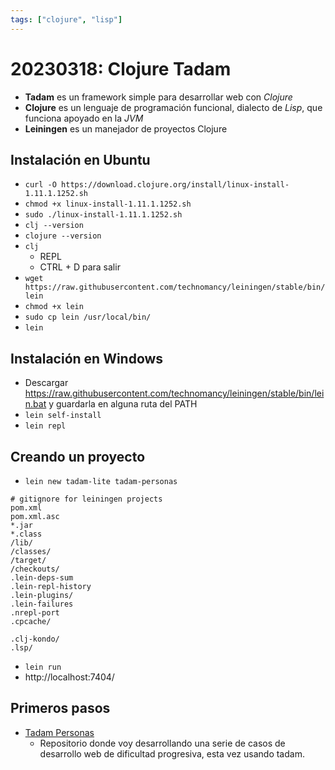 ```yaml
---
tags: ["clojure", "lisp"]
---
```


# 20230318: Clojure Tadam

- **Tadam** es un framework simple para desarrollar web con *Clojure*
- **Clojure** es un lenguaje de programación funcional, dialecto de *Lisp*, que funciona apoyado en la *JVM*
- **Leiningen** es un manejador de proyectos Clojure

## Instalación en Ubuntu

- `curl -O https://download.clojure.org/install/linux-install-1.11.1.1252.sh`
- `chmod +x linux-install-1.11.1.1252.sh`
- `sudo ./linux-install-1.11.1.1252.sh`
- `clj --version`
- `clojure --version`
- `clj`
	- REPL
	- CTRL + D para salir
- `wget https://raw.githubusercontent.com/technomancy/leiningen/stable/bin/lein`
- `chmod +x lein`
- `sudo cp lein /usr/local/bin/`
- `lein`

## Instalación en Windows

- Descargar https://raw.githubusercontent.com/technomancy/leiningen/stable/bin/lein.bat y guardarla en alguna ruta del PATH
- `lein self-install`
- `lein repl`

## Creando un proyecto
- `lein new tadam-lite tadam-personas`

```
# gitignore for leiningen projects
pom.xml
pom.xml.asc
*.jar
*.class
/lib/
/classes/
/target/
/checkouts/
.lein-deps-sum
.lein-repl-history
.lein-plugins/
.lein-failures
.nrepl-port
.cpcache/

.clj-kondo/
.lsp/
```

- `lein run`
- http://localhost:7404/

## Primeros pasos

- [Tadam Personas](https://github.com/akobashikawa/tadam-personas)
	- Repositorio donde voy desarrollando una serie de casos de desarrollo web de dificultad progresiva, esta vez usando tadam.